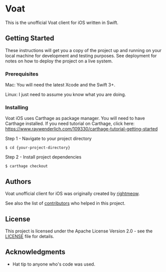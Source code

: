 # Voat

This is the unofficial Voat client for iOS written in Swift.

## Getting Started

These instructions will get you a copy of the project up and running on your local machine for development and testing purposes. See deployment for notes on how to deploy the project on a live system.

### Prerequisites

Mac: You will need the latest Xcode and the Swift 3+.

Linux: I just need to assume you know what you are doing.

### Installing

Voat iOS uses Carthage as package manager. You will need to have Carthage installed. If you need tutorial on Carthage, click here: https://www.raywenderlich.com/109330/carthage-tutorial-getting-started

Step 1 - Navigate to your project directory

```
$ cd {your-project-directory}
```

Step 2 - Install project dependencies

```
$ carthage checkout
```

## Authors

Voat unofficial client for iOS was originally created by [rightmeow](https://github.com/jinhedev/).

See also the list of [contributors](CREDITS.md) who helped in this project.

## License

This project is licensed under the Apache License Version 2.0 - see the [LICENSE](LICENSE) file for details.

## Acknowledgments

* Hat tip to anyone who's code was used.
